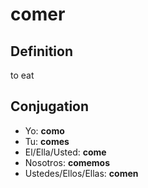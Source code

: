 # comer

## Definition
to eat

## Conjugation

- Yo: **como**
- Tu: **comes**
- El/Ella/Usted: **come**
- Nosotros: **comemos**
- Ustedes/Ellos/Ellas: **comen**